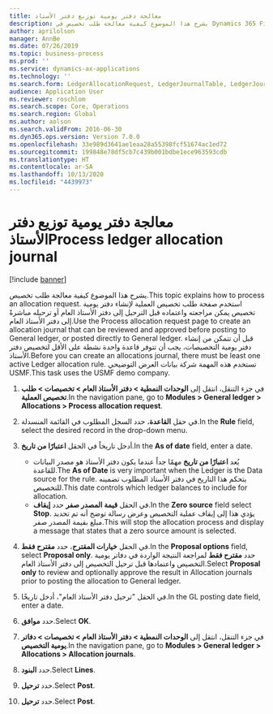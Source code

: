 ```yaml
---
title: ‏‫معالجة دفتر يومية توزيع دفتر الأستاذ‬
description: يشرح هذا الموضوع كيفية معالجة طلب تخصيص في Dynamics 365 Finance.
author: aprilolson
manager: AnnBe
ms.date: 07/26/2019
ms.topic: business-process
ms.prod: ''
ms.service: dynamics-ax-applications
ms.technology: ''
ms.search.form: LedgerAllocationRequest, LedgerJournalTable, LedgerJournalTransAllocation
audience: Application User
ms.reviewer: roschlom
ms.search.scope: Core, Operations
ms.search.region: Global
ms.author: aolson
ms.search.validFrom: 2016-06-30
ms.dyn365.ops.version: Version 7.0.0
ms.openlocfilehash: 33e989d3641ae1eaa28a55398fcf51674ac1ed72
ms.sourcegitcommit: 199848e78df5cb7c439b001bdbe1ece963593cdb
ms.translationtype: HT
ms.contentlocale: ar-SA
ms.lasthandoff: 10/13/2020
ms.locfileid: "4439973"
---
```

# <a name="process-ledger-allocation-journal"></a><span data-ttu-id="50507-103">‏‫معالجة دفتر يومية توزيع دفتر الأستاذ‬</span><span class="sxs-lookup"><span data-stu-id="50507-103">Process ledger allocation journal</span></span>

[!include [banner](../../includes/banner.md)]

<span data-ttu-id="50507-104">يشرح هذا الموضوع كيفية معالجة طلب تخصيص.</span><span class="sxs-lookup"><span data-stu-id="50507-104">This topic explains how to process an allocation request.</span></span> <span data-ttu-id="50507-105">استخدم صفحة طلب تخصيص العملية لإنشاء دفتر يومية تخصيص يمكن مراجعته واعتماده قبل الترحيل إلى دفتر الأستاذ العام أو ترحيله مباشرةً إلى دفتر الأستاذ العام.</span><span class="sxs-lookup"><span data-stu-id="50507-105">Use the Process allocation request page to create an allocation journal that can be reviewed and approved before posting to General ledger, or posted directly to General ledger.</span></span> <span data-ttu-id="50507-106">قبل أن تتمكن من إنشاء دفتر يومية التخصيصات، يجب أن تتوفر قاعدة واحدة نشطة على الأقل لتخصيص دفتر الأستاذ.</span><span class="sxs-lookup"><span data-stu-id="50507-106">Before you can create an allocations journal, there must be least one active Ledger allocation rule.</span></span> <span data-ttu-id="50507-107">تستخدم هذه المهمة شركة بيانات العرض التوضيحي USMF.</span><span class="sxs-lookup"><span data-stu-id="50507-107">This task uses the USMF demo company.</span></span>

1. <span data-ttu-id="50507-108">في جزء التنقل، انتقل إلى **الوحدات النمطية > دفتر الأستاذ العام > تخصيصات > طلب تخصيص العملية**.</span><span class="sxs-lookup"><span data-stu-id="50507-108">In the navigation pane, go to **Modules > General ledger > Allocations > Process allocation request**.</span></span>
2. <span data-ttu-id="50507-109">في حقل **القاعدة**، حدد السجل المطلوب في القائمة المنسدلة.</span><span class="sxs-lookup"><span data-stu-id="50507-109">In the **Rule** field, select the desired record in the drop-down menu.</span></span>
3. <span data-ttu-id="50507-110">أدخل تاريخاً في الحقل **اعتبارًا من تاريخ**.</span><span class="sxs-lookup"><span data-stu-id="50507-110">In the **As of date** field, enter a date.</span></span>

    - <span data-ttu-id="50507-111">يُعد **اعتبارًا من تاريخ** مهمًا جداً عندما يكون دفتر الأستاذ هو مصدر البيانات للقاعدة.</span><span class="sxs-lookup"><span data-stu-id="50507-111">The **As of Date** is very important when the Ledger is the Data source for the rule.</span></span> <span data-ttu-id="50507-112">يتحكم هذا التاريخ في دفتر الأستاذ المطلوب تضمينه للتخصيص.</span><span class="sxs-lookup"><span data-stu-id="50507-112">This date controls which ledger balances to include for allocation.</span></span>  
    - <span data-ttu-id="50507-113">في الحقل **قيمة المصدر صفر** حدد **إيقاف**.</span><span class="sxs-lookup"><span data-stu-id="50507-113">In the **Zero source** field select **Stop**.</span></span> <span data-ttu-id="50507-114">يؤدي هذا إلى إيقاف عملية التخصيص وعرض رسالة توضح أنه تم تحديد مبلغ بقيمة المصدر صفر.</span><span class="sxs-lookup"><span data-stu-id="50507-114">This will stop the allocation process and display a message that states that a zero source amount is selected.</span></span>  

4. <span data-ttu-id="50507-115">في الحقل **خيارات المقترح**، حدد **مقترح فقط**.</span><span class="sxs-lookup"><span data-stu-id="50507-115">In the **Proposal options** field, select **Proposal only**.</span></span> <span data-ttu-id="50507-116">حدد **مقترح فقط** لمراجعة النتيجة الواردة في دفاتر يومية التخصيص واعتمادها قبل ترحيل التخصيص إلى دفتر الأستاذ العام.</span><span class="sxs-lookup"><span data-stu-id="50507-116">Select **Proposal only** to review and optionally approve the result in Allocation journals prior to posting the allocation to General ledger.</span></span>  
5. <span data-ttu-id="50507-117">في الحقل "ترحيل دفتر الأستاذ العام"، أدخل تاريخًا.</span><span class="sxs-lookup"><span data-stu-id="50507-117">In the GL posting date field, enter a date.</span></span>
6. <span data-ttu-id="50507-118">حدد **موافق**.</span><span class="sxs-lookup"><span data-stu-id="50507-118">Select **OK**.</span></span>
7. <span data-ttu-id="50507-119">في جزء التنقل، انتقل إلى **الوحدات النمطية > دفتر الأستاذ العام > تخصيصات > دفاتر يومية التخصيص**.</span><span class="sxs-lookup"><span data-stu-id="50507-119">In the navigation pane, go to **Modules > General ledger > Allocations > Allocation journals**.</span></span>
8. <span data-ttu-id="50507-120">حدد **البنود**.</span><span class="sxs-lookup"><span data-stu-id="50507-120">Select **Lines**.</span></span>
9. <span data-ttu-id="50507-121">حدد **ترحيل**.</span><span class="sxs-lookup"><span data-stu-id="50507-121">Select **Post**.</span></span>
10. <span data-ttu-id="50507-122">حدد **ترحيل**.</span><span class="sxs-lookup"><span data-stu-id="50507-122">Select **Post**.</span></span>

